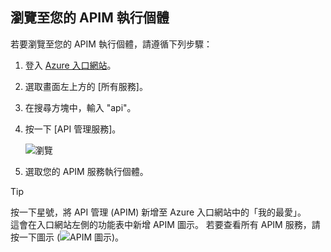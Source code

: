 ## <a name="navigate-to-your-apim-instance"></a>瀏覽至您的 APIM 執行個體

若要瀏覽至您的 APIM 執行個體，請遵循下列步驟：

1. 登入 [Azure 入口網站](https://portal.azure.com)。 
2. 選取畫面左上方的 [所有服務]。  
3. 在搜尋方塊中，輸入 "api"。
4. 按一下 [API 管理服務]。

    ![瀏覽](./media/api-management-navigate-to-instance/navigate-to-api-management-services.png)

5. 選取您的 APIM 服務執行個體。

>[!TIP]
>按一下星號，將 API 管理 (APIM) 新增至 Azure 入口網站中的「我的最愛」。 <br/>這會在入口網站左側的功能表中新增 APIM 圖示。 若要查看所有 APIM 服務，請按一下圖示 (![APIM 圖示](./media/api-management-navigate-to-instance/apim-icon.png))。
 


